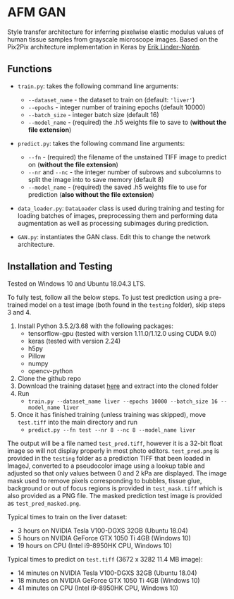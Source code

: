 # AFM GAN
Style transfer architecture for inferring pixelwise elastic modulus values of human tissue samples from grayscale microscope images. Based on the Pix2Pix architecture implementation in Keras by [Erik Linder-Norén](https://github.com/eriklindernoren/Keras-GAN/tree/master/pix2pix).

## Functions
* `train.py`: takes the following command line arguments:
	* `--dataset_name` - the dataset to train on (default: `'liver'`)
	* `--epochs` - integer number of training epochs (default 10000)
	* `--batch_size` - integer batch size (default 16)
	* `--model_name` - (required) the .h5 weights file to save to (**without the file extension**)

* `predict.py`: takes the following command line arguments:
	 * `--fn` - (required) the filename of the unstained TIFF image to predict on (**without the file extension**)
	* `--nr` and `--nc` - the integer number of subrows and subcolumns to split the image into to save memory (default 8)
	* `--model_name` - (required) the saved .h5 weights file to use for prediction (**also without the file extension**)
* `data_loader.py`: `DataLoader` class is used during training and testing for loading batches of images, preprocessing them and performing data augmentation as well as processing subimages during prediction.
* `GAN.py`: instantiates the GAN class. Edit this to change the network architecture.

## Installation and Testing
Tested on Windows 10 and Ubuntu 18.04.3 LTS.

To fully test, follow all the below steps. To just test prediction using a pre-trained model on a test image (both found in the `testing` folder), skip steps 3 and 4.

1. Install Python 3.5.2/3.68 with the following packages:
	* tensorflow-gpu (tested with version 1.11.0/1.12.0 using CUDA 9.0)
	* keras (tested with version 2.24)
	* h5py
	* Pillow
	* numpy
	* opencv-python
2. Clone the github repo
3. Download the training dataset [here](https://weiss-develop.cs.ucl.ac.uk/afm-liver-tissue-data/training_data.zip) and extract into the cloned folder
4. Run
	* `train.py --dataset_name liver --epochs 10000 --batch_size 16 --model_name liver`
5. Once it has finished training (unless training was skipped), move `test.tiff` into the main directory and run
	* `predict.py --fn test --nr 8 --nc 8 --model_name liver`

The output will be a file named `test_pred.tiff`, however it is a 32-bit float image so will not display properly in most photo editors. `test_pred.png` is provided in the `testing` folder as a prediction TIFF that been loaded in ImageJ, converted to a pseudocolor image using a lookup table and adjusted so that only values between 0 and 2 kPa are displayed. The image mask used to remove pixels corresponding to bubbles, tissue glue, background or out of focus regions is provided in `test_mask.tiff` which is also provided as a PNG file. The masked prediction test image is provided as `test_pred_masked.png`.

Typical times to train on the liver dataset:
* 3 hours on NVIDIA Tesla V100-DGXS 32GB (Ubuntu 18.04)
* 5 hours on NVIDIA GeForce GTX 1050 Ti 4GB (Windows 10)
* 19 hours on CPU (Intel i9-8950HK CPU, Windows 10)

Typical times to predict on `test.tiff` (3672 x 3282 11.4 MB image):
* 14 minutes on NVIDIA Tesla V100-DGXS 32GB (Ubuntu 18.04)
* 18 minutes on NVIDIA GeForce GTX 1050 Ti 4GB (Windows 10)
* 41 minutes on CPU (Intel i9-8950HK CPU, Windows 10)
